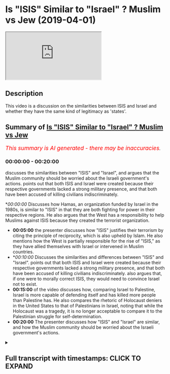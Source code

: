 # Is "ISIS" Similar to "Israel" ? Muslim vs Jew (2019-04-01)

<iframe loading='lazy' src='https://www.youtube.com/embed/0vS-UiPFD7Q'></iframe>

## Description

This video is a discussion on the similarities between ISIS and Israel and whether they have the same kind of legitimacy as 'states'.

## Summary of [Is "ISIS" Similar to "Israel" ? Muslim vs Jew](https://www.youtube.com/watch?v=0vS-UiPFD7Q)


*<span style="color:red; font-size:125%">This summary is AI generated - there may be inaccuracies</span>. [](/)*

### <a onclick="modifyYTiframeseektime('0')">00:00:00</a> - <a onclick="modifyYTiframeseektime('1200')">00:20:00</a>

 discusses the similarities between "ISIS" and "Israel", and argues that the Muslim community should be worried about the Israeli government's actions. points out that both ISIS and Israel were created because their respective governments lacked a strong military presence, and that both have been accused of killing civilians indiscriminately.

**<a onclick="modifyYTiframeseektime('0')">00:00:00</a>* Discusses how Hamas, an organization funded by Israel in the 1980s, is similar to "ISIS" in that they are both fighting for power in their respective regions. He also argues that the West has a responsibility to help Muslims against ISIS because they created the terrorist organization.
* **<a onclick="modifyYTiframeseektime('300')">00:05:00</a>**  the presenter discusses how "ISIS" justifies their terrorism by citing the principle of reciprocity, which is also upheld by Islam. He also mentions how the West is partially responsible for the rise of "ISIS," as they have allied themselves with Israel or intervened in Muslim countries.
* **<a onclick="modifyYTiframeseektime('600')">00:10:00</a>* Discusses the similarities and differences between "ISIS" and "Israel". points out that both ISIS and Israel were created because their respective governments lacked a strong military presence, and that both have been accused of killing civilians indiscriminately. also argues that, if one were to morally correct ISIS, they would need to convince Israel not to exist.
* **<a onclick="modifyYTiframeseektime('900')">00:15:00</a>** of the video discusses how, comparing Israel to Palestine, Israel is more capable of defending itself and has killed more people than Palestine has. He also compares the rhetoric of Holocaust deniers in the United States to that of Palestinians in Israel, noting that while the Holocaust was a tragedy, it is no longer acceptable to compare it to the Palestinian struggle for self-determination.
* **<a onclick="modifyYTiframeseektime('1200')">00:20:00</a>** The presenter discusses how "ISIS" and "Israel" are similar, and how the Muslim community should be worried about the Israeli government's actions.

<details><summary><h2>Full transcript with timestamps: CLICK TO EXPAND</h2></summary>

<a onclick="modifyYTiframeseektime('13')">0:00:13</a> the reason why i was saying hamas was  
<a onclick="modifyYTiframeseektime('15')">0:00:15</a> funded by israel in 1980s  
<a onclick="modifyYTiframeseektime('17')">0:00:17</a> yeah the reason why that's an important  
<a onclick="modifyYTiframeseektime('18')">0:00:18</a> consideration is because the the main  
<a onclick="modifyYTiframeseektime('20')">0:00:20</a> threat at that time was the plo the  
<a onclick="modifyYTiframeseektime('22')">0:00:22</a> palestinian liberation organization  
<a onclick="modifyYTiframeseektime('24')">0:00:24</a> organization and the reason why they  
<a onclick="modifyYTiframeseektime('26')">0:00:26</a> were amazing they had the majority of  
<a onclick="modifyYTiframeseektime('28')">0:00:28</a> the  
<a onclick="modifyYTiframeseektime('28')">0:00:28</a> military capabilities and so on yeah and  
<a onclick="modifyYTiframeseektime('30')">0:00:30</a> so what happened was that there was a  
<a onclick="modifyYTiframeseektime('32')">0:00:32</a> conflict in interest or if there was a  
<a onclick="modifyYTiframeseektime('34')">0:00:34</a> structure  
<a onclick="modifyYTiframeseektime('34')">0:00:34</a> actually there was a no sorry there was  
<a onclick="modifyYTiframeseektime('36')">0:00:36</a> a struggle for power there was a  
<a onclick="modifyYTiframeseektime('37')">0:00:37</a> struggle for power  
<a onclick="modifyYTiframeseektime('38')">0:00:38</a> between hamas and it continues until  
<a onclick="modifyYTiframeseektime('40')">0:00:40</a> this day and the plo right  
<a onclick="modifyYTiframeseektime('41')">0:00:41</a> and that struggle for power the israelis  
<a onclick="modifyYTiframeseektime('44')">0:00:44</a> saw  
<a onclick="modifyYTiframeseektime('45')">0:00:45</a> an opening and they said you know divide  
<a onclick="modifyYTiframeseektime('47')">0:00:47</a> and conquer  
<a onclick="modifyYTiframeseektime('48')">0:00:48</a> if we fund the hamas and we militarize  
<a onclick="modifyYTiframeseektime('51')">0:00:51</a> them then they'll fight each other we  
<a onclick="modifyYTiframeseektime('52')">0:00:52</a> don't have to fight them that could be  
<a onclick="modifyYTiframeseektime('53')">0:00:53</a> yes yeah so it happens so i can't  
<a onclick="modifyYTiframeseektime('55')">0:00:55</a> justify so where  
<a onclick="modifyYTiframeseektime('56')">0:00:56</a> so this the reason why i'm telling you  
<a onclick="modifyYTiframeseektime('59')">0:00:59</a> this  
<a onclick="modifyYTiframeseektime('59')">0:00:59</a> is it's all about narrative creation  
<a onclick="modifyYTiframeseektime('61')">0:01:01</a> knowledge production the reason why  
<a onclick="modifyYTiframeseektime('63')">0:01:03</a> is because the idea of a terrorist if  
<a onclick="modifyYTiframeseektime('65')">0:01:05</a> you look at the  
<a onclick="modifyYTiframeseektime('66')">0:01:06</a> uh if you look at the forties fifty  
<a onclick="modifyYTiframeseektime('68')">0:01:08</a> sixties seventeen eighteen nineteen  
<a onclick="modifyYTiframeseektime('69')">0:01:09</a> twenty  
<a onclick="modifyYTiframeseektime('70')">0:01:10</a> two thousand so on you'll find that it  
<a onclick="modifyYTiframeseektime('72')">0:01:12</a> was more to do with arab nationality  
<a onclick="modifyYTiframeseektime('74')">0:01:14</a> in the 40s 50s and 60s all right it was  
<a onclick="modifyYTiframeseektime('77')">0:01:17</a> about  
<a onclick="modifyYTiframeseektime('78')">0:01:18</a> arab nationalism versus zionism that was  
<a onclick="modifyYTiframeseektime('80')">0:01:20</a> the struggle all right okay  
<a onclick="modifyYTiframeseektime('82')">0:01:22</a> religion played a secondary you could  
<a onclick="modifyYTiframeseektime('84')">0:01:24</a> even say a tertiary  
<a onclick="modifyYTiframeseektime('86')">0:01:26</a> kind of it was a tertiary consideration  
<a onclick="modifyYTiframeseektime('87')">0:01:27</a> at that point in terms of  
<a onclick="modifyYTiframeseektime('89')">0:01:29</a> the politics the propaganda of both the  
<a onclick="modifyYTiframeseektime('91')">0:01:31</a> arab governments not just in palestine  
<a onclick="modifyYTiframeseektime('93')">0:01:33</a> but around it like in egypt  
<a onclick="modifyYTiframeseektime('94')">0:01:34</a> and syria look the the muslim  
<a onclick="modifyYTiframeseektime('98')">0:01:38</a> the palestinians walking around  
<a onclick="modifyYTiframeseektime('102')">0:01:42</a> in the country can't just finish  
<a onclick="modifyYTiframeseektime('105')">0:01:45</a> my point the same actions were being  
<a onclick="modifyYTiframeseektime('107')">0:01:47</a> done okay all of this time  
<a onclick="modifyYTiframeseektime('109')">0:01:49</a> you've got the same problem with america  
<a onclick="modifyYTiframeseektime('110')">0:01:50</a> funding moody and all these things are  
<a onclick="modifyYTiframeseektime('111')">0:01:51</a> you with me  
<a onclick="modifyYTiframeseektime('112')">0:01:52</a> the reason why i mentioned this is  
<a onclick="modifyYTiframeseektime('113')">0:01:53</a> because the same actions are being done  
<a onclick="modifyYTiframeseektime('116')">0:01:56</a> but the explanatory force has changed  
<a onclick="modifyYTiframeseektime('118')">0:01:58</a> the reason why  
<a onclick="modifyYTiframeseektime('120')">0:02:00</a> these things are happening in the 60s  
<a onclick="modifyYTiframeseektime('122')">0:02:02</a> and 70s according to  
<a onclick="modifyYTiframeseektime('124')">0:02:04</a> if you look at just for example the  
<a onclick="modifyYTiframeseektime('125')">0:02:05</a> propaganda in newspaper materials  
<a onclick="modifyYTiframeseektime('128')">0:02:08</a> is completely different to how it was in  
<a onclick="modifyYTiframeseektime('130')">0:02:10</a> 90 in the 90s 2000s  
<a onclick="modifyYTiframeseektime('132')">0:02:12</a> it shifted from a nationalistic agenda  
<a onclick="modifyYTiframeseektime('134')">0:02:14</a> to a narrative about religion  
<a onclick="modifyYTiframeseektime('136')">0:02:16</a> and that was cause that coincided by the  
<a onclick="modifyYTiframeseektime('138')">0:02:18</a> way you have to know this  
<a onclick="modifyYTiframeseektime('139')">0:02:19</a> with the ending of the cold war which  
<a onclick="modifyYTiframeseektime('141')">0:02:21</a> happened in 89  
<a onclick="modifyYTiframeseektime('143')">0:02:23</a> and the final soldiers left in 91 that  
<a onclick="modifyYTiframeseektime('145')">0:02:25</a> happened a good 27 28 years ago  
<a onclick="modifyYTiframeseektime('148')">0:02:28</a> so obviously america needed a new enemy  
<a onclick="modifyYTiframeseektime('151')">0:02:31</a> israel  
<a onclick="modifyYTiframeseektime('151')">0:02:31</a> needed to kind of come with america and  
<a onclick="modifyYTiframeseektime('154')">0:02:34</a> they came together  
<a onclick="modifyYTiframeseektime('155')">0:02:35</a> the elites of those countries almost in  
<a onclick="modifyYTiframeseektime('158')">0:02:38</a> tacit collusionary format  
<a onclick="modifyYTiframeseektime('159')">0:02:39</a> to create a new narrative of the muslim  
<a onclick="modifyYTiframeseektime('161')">0:02:41</a> terrorist threat  
<a onclick="modifyYTiframeseektime('163')">0:02:43</a> that happened it was in the interest of  
<a onclick="modifyYTiframeseektime('165')">0:02:45</a> the israeli it was in the is  
<a onclick="modifyYTiframeseektime('166')">0:02:46</a> it was in the interest of an opinion  
<a onclick="modifyYTiframeseektime('168')">0:02:48</a> listen  
<a onclick="modifyYTiframeseektime('183')">0:03:03</a> sorry you're still not thinking as broad  
<a onclick="modifyYTiframeseektime('185')">0:03:05</a> as i want you to think  
<a onclick="modifyYTiframeseektime('186')">0:03:06</a> what i'm saying to you 1979  
<a onclick="modifyYTiframeseektime('190')">0:03:10</a> which is a fact you can find i have the  
<a onclick="modifyYTiframeseektime('192')">0:03:12</a> newspaper clipping  
<a onclick="modifyYTiframeseektime('196')">0:03:16</a> or killing millions yes the fact that's  
<a onclick="modifyYTiframeseektime('198')">0:03:18</a> factual millions of being facts muslims  
<a onclick="modifyYTiframeseektime('200')">0:03:20</a> don't believe  
<a onclick="modifyYTiframeseektime('200')">0:03:20</a> not millions but hundreds of thousands  
<a onclick="modifyYTiframeseektime('204')">0:03:24</a> not even a hundred tens of thousands  
<a onclick="modifyYTiframeseektime('205')">0:03:25</a> thousands i wouldn't even say okay this  
<a onclick="modifyYTiframeseektime('208')">0:03:28</a> is  
<a onclick="modifyYTiframeseektime('208')">0:03:28</a> this is that's not available it's in  
<a onclick="modifyYTiframeseektime('210')">0:03:30</a> iraq syria we're talking about all  
<a onclick="modifyYTiframeseektime('211')">0:03:31</a> different  
<a onclick="modifyYTiframeseektime('212')">0:03:32</a> muslims but even then are being killed  
<a onclick="modifyYTiframeseektime('214')">0:03:34</a> fine so  
<a onclick="modifyYTiframeseektime('215')">0:03:35</a> i agree with you so okay that's what's  
<a onclick="modifyYTiframeseektime('217')">0:03:37</a> up it says what this terrorist and  
<a onclick="modifyYTiframeseektime('218')">0:03:38</a> a lot of that's going through the holy  
<a onclick="modifyYTiframeseektime('219')">0:03:39</a> wars and then and what isis are  
<a onclick="modifyYTiframeseektime('221')">0:03:41</a> proclaiming holy  
<a onclick="modifyYTiframeseektime('222')">0:03:42</a> what's that got to do with the west well  
<a onclick="modifyYTiframeseektime('223')">0:03:43</a> i would say to you you're telling me not  
<a onclick="modifyYTiframeseektime('225')">0:03:45</a> about even  
<a onclick="modifyYTiframeseektime('226')">0:03:46</a> isis so to muslims because nobody could  
<a onclick="modifyYTiframeseektime('227')">0:03:47</a> be terrorists well it's got everything  
<a onclick="modifyYTiframeseektime('229')">0:03:49</a> to do  
<a onclick="modifyYTiframeseektime('229')">0:03:49</a> it's everything to do with the west  
<a onclick="modifyYTiframeseektime('230')">0:03:50</a> because they left the power vacuum  
<a onclick="modifyYTiframeseektime('232')">0:03:52</a> 2003 well let me know look at 911  
<a onclick="modifyYTiframeseektime('240')">0:04:00</a> i have a good discussion here okay and  
<a onclick="modifyYTiframeseektime('242')">0:04:02</a> you're just getting over excited  
<a onclick="modifyYTiframeseektime('243')">0:04:03</a> look i'm saying to you i'm telling you  
<a onclick="modifyYTiframeseektime('245')">0:04:05</a> i'm you know i think  
<a onclick="modifyYTiframeseektime('246')">0:04:06</a> well let me let me let you know can i  
<a onclick="modifyYTiframeseektime('248')">0:04:08</a> ask you a question  
<a onclick="modifyYTiframeseektime('250')">0:04:10</a> two planes went into the twin towers yes  
<a onclick="modifyYTiframeseektime('251')">0:04:11</a> yes 911 2  
<a onclick="modifyYTiframeseektime('253')">0:04:13</a> and something people so okay we're back  
<a onclick="modifyYTiframeseektime('255')">0:04:15</a> this guy burnt alive and fell to the  
<a onclick="modifyYTiframeseektime('257')">0:04:17</a> death  
<a onclick="modifyYTiframeseektime('257')">0:04:17</a> right why i could do the west  
<a onclick="modifyYTiframeseektime('259')">0:04:19</a> prototyping muslims well it's got  
<a onclick="modifyYTiframeseektime('260')">0:04:20</a> everything to do with the west if you  
<a onclick="modifyYTiframeseektime('261')">0:04:21</a> look at  
<a onclick="modifyYTiframeseektime('262')">0:04:22</a> if if we bet if we look if we if we look  
<a onclick="modifyYTiframeseektime('264')">0:04:24</a> at the exp  
<a onclick="modifyYTiframeseektime('265')">0:04:25</a> they just add bellum and they just  
<a onclick="modifyYTiframeseektime('267')">0:04:27</a> earned bellow  
<a onclick="modifyYTiframeseektime('268')">0:04:28</a> the justification for war that osama bin  
<a onclick="modifyYTiframeseektime('271')">0:04:31</a> laden supposedly wrote we don't know to  
<a onclick="modifyYTiframeseektime('273')">0:04:33</a> what extent this is  
<a onclick="modifyYTiframeseektime('274')">0:04:34</a> true he wrote this there was a fatwa he  
<a onclick="modifyYTiframeseektime('276')">0:04:36</a> wrote in 1998  
<a onclick="modifyYTiframeseektime('277')">0:04:37</a> and that's what he wrote in 2002 and  
<a onclick="modifyYTiframeseektime('280')">0:04:40</a> then  
<a onclick="modifyYTiframeseektime('288')">0:04:48</a> isaac now you're playing games now you  
<a onclick="modifyYTiframeseektime('289')">0:04:49</a> don't understand now there's a language  
<a onclick="modifyYTiframeseektime('291')">0:04:51</a> barrier  
<a onclick="modifyYTiframeseektime('291')">0:04:51</a> i'm sorry i really don't understand no  
<a onclick="modifyYTiframeseektime('293')">0:04:53</a> well let me explain to you yeah  
<a onclick="modifyYTiframeseektime('294')">0:04:54</a> if you look at his fatwas and his modes  
<a onclick="modifyYTiframeseektime('297')">0:04:57</a> of justification  
<a onclick="modifyYTiframeseektime('298')">0:04:58</a> generally against the west could you  
<a onclick="modifyYTiframeseektime('299')">0:04:59</a> explain can you just give me a giveaway  
<a onclick="modifyYTiframeseektime('301')">0:05:01</a> sorry sorry this is knowledge  
<a onclick="modifyYTiframeseektime('303')">0:05:03</a> information you don't know all right  
<a onclick="modifyYTiframeseektime('304')">0:05:04</a> so you ask me a question i'm giving you  
<a onclick="modifyYTiframeseektime('306')">0:05:06</a> the answer with with data and figures  
<a onclick="modifyYTiframeseektime('308')">0:05:08</a> i'm sorry you should yeah  
<a onclick="modifyYTiframeseektime('313')">0:05:13</a> yes before him and after him how they  
<a onclick="modifyYTiframeseektime('316')">0:05:16</a> justify  
<a onclick="modifyYTiframeseektime('317')">0:05:17</a> the cancelling out of non-combatant  
<a onclick="modifyYTiframeseektime('320')">0:05:20</a> immunity  
<a onclick="modifyYTiframeseektime('321')">0:05:21</a> yes which is the principle that  
<a onclick="modifyYTiframeseektime('322')">0:05:22</a> islamically is upheld even by them by  
<a onclick="modifyYTiframeseektime('324')">0:05:24</a> the way  
<a onclick="modifyYTiframeseektime('325')">0:05:25</a> even by them is upheld the reason how  
<a onclick="modifyYTiframeseektime('328')">0:05:28</a> they cancel that  
<a onclick="modifyYTiframeseektime('329')">0:05:29</a> that principle out of non-combatant  
<a onclick="modifyYTiframeseektime('331')">0:05:31</a> immunity is what they say is  
<a onclick="modifyYTiframeseektime('333')">0:05:33</a> the principle of reciprocity they say  
<a onclick="modifyYTiframeseektime('335')">0:05:35</a> that they're killing our listen  
<a onclick="modifyYTiframeseektime('337')">0:05:37</a> they say osama bin laden said and his  
<a onclick="modifyYTiframeseektime('339')">0:05:39</a> fats were 98. why  
<a onclick="modifyYTiframeseektime('341')">0:05:41</a> why are we killing you because you're  
<a onclick="modifyYTiframeseektime('342')">0:05:42</a> killing us he said in his photo in 2002  
<a onclick="modifyYTiframeseektime('344')">0:05:44</a> the same thing  
<a onclick="modifyYTiframeseektime('346')">0:05:46</a> in other words the reasons why isis can  
<a onclick="modifyYTiframeseektime('349')">0:05:49</a> even exist  
<a onclick="modifyYTiframeseektime('350')">0:05:50</a> is because they justify their acts and  
<a onclick="modifyYTiframeseektime('353')">0:05:53</a> their  
<a onclick="modifyYTiframeseektime('354')">0:05:54</a> terrorism yes through the actions  
<a onclick="modifyYTiframeseektime('357')">0:05:57</a> of the western world according to them  
<a onclick="modifyYTiframeseektime('360')">0:06:00</a> okay according to them that  
<a onclick="modifyYTiframeseektime('362')">0:06:02</a> justifies a person's actions  
<a onclick="modifyYTiframeseektime('378')">0:06:18</a> let's be clear we totally agree on that  
<a onclick="modifyYTiframeseektime('380')">0:06:20</a> point but what i'm saying is if what is  
<a onclick="modifyYTiframeseektime('382')">0:06:22</a> the west  
<a onclick="modifyYTiframeseektime('382')">0:06:22</a> what to do with it according to their  
<a onclick="modifyYTiframeseektime('384')">0:06:24</a> justification methods  
<a onclick="modifyYTiframeseektime('386')">0:06:26</a> they say the west because they they've  
<a onclick="modifyYTiframeseektime('389')">0:06:29</a> come into the us and  
<a onclick="modifyYTiframeseektime('390')">0:06:30</a> the saudi arabia the military they've  
<a onclick="modifyYTiframeseektime('392')">0:06:32</a> come in as military based in saudi  
<a onclick="modifyYTiframeseektime('393')">0:06:33</a> arabia  
<a onclick="modifyYTiframeseektime('394')">0:06:34</a> because of the israel they continually  
<a onclick="modifyYTiframeseektime('397')">0:06:37</a> reference  
<a onclick="modifyYTiframeseektime('398')">0:06:38</a> israel palestine bosnia and chechnya  
<a onclick="modifyYTiframeseektime('401')">0:06:41</a> they are talking about either the west's  
<a onclick="modifyYTiframeseektime('404')">0:06:44</a> um allying with israel or  
<a onclick="modifyYTiframeseektime('408')">0:06:48</a> direct intervention of muslim lands or  
<a onclick="modifyYTiframeseektime('410')">0:06:50</a> acquiescence of muslim  
<a onclick="modifyYTiframeseektime('412')">0:06:52</a> death that is how they've been able to  
<a onclick="modifyYTiframeseektime('415')">0:06:55</a> justify it  
<a onclick="modifyYTiframeseektime('416')">0:06:56</a> in the same way as the christ church  
<a onclick="modifyYTiframeseektime('418')">0:06:58</a> killer was able to justify his murder  
<a onclick="modifyYTiframeseektime('420')">0:07:00</a> in the same way by the way begin  
<a onclick="modifyYTiframeseektime('423')">0:07:03</a> the president of israel hold on excuse  
<a onclick="modifyYTiframeseektime('425')">0:07:05</a> me the president of  
<a onclick="modifyYTiframeseektime('427')">0:07:07</a> the president of israel in his book the  
<a onclick="modifyYTiframeseektime('429')">0:07:09</a> revolt which he wrote which you can read  
<a onclick="modifyYTiframeseektime('431')">0:07:11</a> is a book a primary source material he  
<a onclick="modifyYTiframeseektime('433')">0:07:13</a> says in the beginning of the book  
<a onclick="modifyYTiframeseektime('435')">0:07:15</a> we hate those arabs and he tells  
<a onclick="modifyYTiframeseektime('439')">0:07:19</a> us he tells the people how he went into  
<a onclick="modifyYTiframeseektime('441')">0:07:21</a> villages and killed all the arabs  
<a onclick="modifyYTiframeseektime('442')">0:07:22</a> he justifies his i never justified what  
<a onclick="modifyYTiframeseektime('446')">0:07:26</a> i did did i say that you did it bring  
<a onclick="modifyYTiframeseektime('448')">0:07:28</a> this to me i'm saying that they're  
<a onclick="modifyYTiframeseektime('450')">0:07:30</a> they're just a bellow and just just a  
<a onclick="modifyYTiframeseektime('453')">0:07:33</a> bellow  
<a onclick="modifyYTiframeseektime('454')">0:07:34</a> their modes of justification is  
<a onclick="modifyYTiframeseektime('457')">0:07:37</a> actually the same throughout that the  
<a onclick="modifyYTiframeseektime('461')">0:07:41</a> the jews have the  
<a onclick="modifyYTiframeseektime('462')">0:07:42</a> the jewish terrorists have the same way  
<a onclick="modifyYTiframeseektime('464')">0:07:44</a> the christchurch killer has the same way  
<a onclick="modifyYTiframeseektime('466')">0:07:46</a> and and so does the muslim terrorists  
<a onclick="modifyYTiframeseektime('467')">0:07:47</a> say it's the principle of reciprocity  
<a onclick="modifyYTiframeseektime('469')">0:07:49</a> you're doing it to us  
<a onclick="modifyYTiframeseektime('470')">0:07:50</a> we're doing it to you so from that  
<a onclick="modifyYTiframeseektime('472')">0:07:52</a> perspective they can cancel out  
<a onclick="modifyYTiframeseektime('474')">0:07:54</a> non-combatant immunity  
<a onclick="modifyYTiframeseektime('476')">0:07:56</a> and there can be terrorism so are you in  
<a onclick="modifyYTiframeseektime('478')">0:07:58</a> other words saying that the west is just  
<a onclick="modifyYTiframeseektime('479')">0:07:59</a> as responsible and just as as  
<a onclick="modifyYTiframeseektime('481')">0:08:01</a> no i'm not saying that that's not true  
<a onclick="modifyYTiframeseektime('483')">0:08:03</a> i'm saying that  
<a onclick="modifyYTiframeseektime('484')">0:08:04</a> everyone every terrorist i'm saying  
<a onclick="modifyYTiframeseektime('486')">0:08:06</a> every terrorist every single terrorist  
<a onclick="modifyYTiframeseektime('488')">0:08:08</a> every extremist  
<a onclick="modifyYTiframeseektime('490')">0:08:10</a> every monstrous person that cancels out  
<a onclick="modifyYTiframeseektime('493')">0:08:13</a> this principle of non-combatant immunity  
<a onclick="modifyYTiframeseektime('495')">0:08:15</a> must first go through a justification  
<a onclick="modifyYTiframeseektime('497')">0:08:17</a> program in their mind  
<a onclick="modifyYTiframeseektime('498')">0:08:18</a> and that justification program has to  
<a onclick="modifyYTiframeseektime('501')">0:08:21</a> start with a perpetual conflict  
<a onclick="modifyYTiframeseektime('503')">0:08:23</a> which they propose for themselves we've  
<a onclick="modifyYTiframeseektime('505')">0:08:25</a> been driven out of our land  
<a onclick="modifyYTiframeseektime('507')">0:08:27</a> we've been killed with this with that  
<a onclick="modifyYTiframeseektime('509')">0:08:29</a> and then killing children becomes  
<a onclick="modifyYTiframeseektime('510')">0:08:30</a> legitimate  
<a onclick="modifyYTiframeseektime('511')">0:08:31</a> it's legitimate for isis it's legitimate  
<a onclick="modifyYTiframeseektime('513')">0:08:33</a> for the christchurch killer  
<a onclick="modifyYTiframeseektime('515')">0:08:35</a> for the israeli state my point is that  
<a onclick="modifyYTiframeseektime('517')">0:08:37</a> you can't see  
<a onclick="modifyYTiframeseektime('518')">0:08:38</a> that the israeli government is isis and  
<a onclick="modifyYTiframeseektime('521')">0:08:41</a> isis is the israeli government  
<a onclick="modifyYTiframeseektime('522')">0:08:42</a> there is no difficulty there is no  
<a onclick="modifyYTiframeseektime('524')">0:08:44</a> difference the only difference is  
<a onclick="modifyYTiframeseektime('526')">0:08:46</a> the israeli government where's the  
<a onclick="modifyYTiframeseektime('527')">0:08:47</a> island necessarily uh  
<a onclick="modifyYTiframeseektime('530')">0:08:50</a> i would say i was saying no problem the  
<a onclick="modifyYTiframeseektime('532')">0:08:52</a> israeli government  
<a onclick="modifyYTiframeseektime('546')">0:09:06</a> that's what isis says that's what let me  
<a onclick="modifyYTiframeseektime('547')">0:09:07</a> know that's what isis says do you know  
<a onclick="modifyYTiframeseektime('549')">0:09:09</a> that's why isis says look at their books  
<a onclick="modifyYTiframeseektime('551')">0:09:11</a> look at look at the look at their  
<a onclick="modifyYTiframeseektime('552')">0:09:12</a> magazines have you read what they said  
<a onclick="modifyYTiframeseektime('554')">0:09:14</a> well that's right anyone that doesn't  
<a onclick="modifyYTiframeseektime('555')">0:09:15</a> convert islam gets butchered they start  
<a onclick="modifyYTiframeseektime('556')">0:09:16</a> no that's not they don't quote about  
<a onclick="modifyYTiframeseektime('557')">0:09:17</a> that they don't say that i say that's  
<a onclick="modifyYTiframeseektime('559')">0:09:19</a> what they do  
<a onclick="modifyYTiframeseektime('560')">0:09:20</a> okay isis i'm telling you i've read what  
<a onclick="modifyYTiframeseektime('564')">0:09:24</a> i've read  
<a onclick="modifyYTiframeseektime('564')">0:09:24</a> i don't care what they say i know they  
<a onclick="modifyYTiframeseektime('566')">0:09:26</a> go to everything well well  
<a onclick="modifyYTiframeseektime('568')">0:09:28</a> i can say the same thing about israelis  
<a onclick="modifyYTiframeseektime('571')">0:09:31</a> and killing men  
<a onclick="modifyYTiframeseektime('573')">0:09:33</a> look if that's what i thought it's not  
<a onclick="modifyYTiframeseektime('574')">0:09:34</a> about due date conversion it's about  
<a onclick="modifyYTiframeseektime('576')">0:09:36</a> a genocide it's about getting the people  
<a onclick="modifyYTiframeseektime('578')">0:09:38</a> those arabs out and keeping those  
<a onclick="modifyYTiframeseektime('580')">0:09:40</a> what doesn't mean you're getting those  
<a onclick="modifyYTiframeseektime('580')">0:09:40</a> arrows out but i'm telling you i'm not  
<a onclick="modifyYTiframeseektime('582')">0:09:42</a> necessarily going to be designers i'm  
<a onclick="modifyYTiframeseektime('583')">0:09:43</a> saying as of now that's what's happened  
<a onclick="modifyYTiframeseektime('585')">0:09:45</a> isn't it there is an argument  
<a onclick="modifyYTiframeseektime('586')">0:09:46</a> to do with what is up to they are very  
<a onclick="modifyYTiframeseektime('590')">0:09:50</a> they're living a life i suspect in the  
<a onclick="modifyYTiframeseektime('592')">0:09:52</a> u.s by the way  
<a onclick="modifyYTiframeseektime('593')">0:09:53</a> if they don't do you do you say that  
<a onclick="modifyYTiframeseektime('594')">0:09:54</a> isis is a legitimate state  
<a onclick="modifyYTiframeseektime('596')">0:09:56</a> no okay why not yeah who doesn't think  
<a onclick="modifyYTiframeseektime('599')">0:09:59</a> they are  
<a onclick="modifyYTiframeseektime('599')">0:09:59</a> they're not they're not a legitimate  
<a onclick="modifyYTiframeseektime('601')">0:10:01</a> state because it didn't have on anything  
<a onclick="modifyYTiframeseektime('602')">0:10:02</a> no no you you were saying  
<a onclick="modifyYTiframeseektime('605')">0:10:05</a> israel conquered yes that your  
<a onclick="modifyYTiframeseektime('608')">0:10:08</a> justification for their existence is  
<a onclick="modifyYTiframeseektime('609')">0:10:09</a> conquest  
<a onclick="modifyYTiframeseektime('610')">0:10:10</a> isis conquered their lands you can make  
<a onclick="modifyYTiframeseektime('612')">0:10:12</a> the same justification no  
<a onclick="modifyYTiframeseektime('614')">0:10:14</a> i never said that was a justification  
<a onclick="modifyYTiframeseektime('617')">0:10:17</a> that that the british government if  
<a onclick="modifyYTiframeseektime('618')">0:10:18</a> there is one the british government gave  
<a onclick="modifyYTiframeseektime('620')">0:10:20</a> up  
<a onclick="modifyYTiframeseektime('620')">0:10:20</a> so what's the difference between isis  
<a onclick="modifyYTiframeseektime('625')">0:10:25</a> let's be honest let's be honest you said  
<a onclick="modifyYTiframeseektime('627')">0:10:27</a> the blanket statement yeah  
<a onclick="modifyYTiframeseektime('628')">0:10:28</a> expected me to vibrate that the israeli  
<a onclick="modifyYTiframeseektime('630')">0:10:30</a> government is isis now i completely do  
<a onclick="modifyYTiframeseektime('632')">0:10:32</a> well they have the same justification  
<a onclick="modifyYTiframeseektime('635')">0:10:35</a> it's really do not have agendas to kill  
<a onclick="modifyYTiframeseektime('637')">0:10:37</a> people yes they don't no they don't  
<a onclick="modifyYTiframeseektime('639')">0:10:39</a> they're suspension  
<a onclick="modifyYTiframeseektime('641')">0:10:41</a> listen all these attacks but have you  
<a onclick="modifyYTiframeseektime('643')">0:10:43</a> read it though  
<a onclick="modifyYTiframeseektime('644')">0:10:44</a> no i'm  
<a onclick="modifyYTiframeseektime('649')">0:10:49</a> have you ever been to israel or do you  
<a onclick="modifyYTiframeseektime('650')">0:10:50</a> think i'm allowed in the country like  
<a onclick="modifyYTiframeseektime('651')">0:10:51</a> that  
<a onclick="modifyYTiframeseektime('652')">0:10:52</a> i just met i came back no matter what  
<a onclick="modifyYTiframeseektime('654')">0:10:54</a> i'm not allowed they kicked us back out  
<a onclick="modifyYTiframeseektime('656')">0:10:56</a> man you trust me  
<a onclick="modifyYTiframeseektime('657')">0:10:57</a> trust you i came back just to release a  
<a onclick="modifyYTiframeseektime('659')">0:10:59</a> jet flight from tel aviv to stanster  
<a onclick="modifyYTiframeseektime('662')">0:11:02</a> trust me i can tell you those two people  
<a onclick="modifyYTiframeseektime('665')">0:11:05</a> having a nice conversation  
<a onclick="modifyYTiframeseektime('666')">0:11:06</a> with 10 muslims i know the muslims go  
<a onclick="modifyYTiframeseektime('668')">0:11:08</a> there but not every muslim if you're  
<a onclick="modifyYTiframeseektime('669')">0:11:09</a> affiliated to a charity  
<a onclick="modifyYTiframeseektime('671')">0:11:11</a> that boycotts israel they don't let you  
<a onclick="modifyYTiframeseektime('672')">0:11:12</a> in no one frequency is not allowed  
<a onclick="modifyYTiframeseektime('674')">0:11:14</a> why not because you're a threat to the  
<a onclick="modifyYTiframeseektime('676')">0:11:16</a> country what if i boycott the they don't  
<a onclick="modifyYTiframeseektime('678')">0:11:18</a> either  
<a onclick="modifyYTiframeseektime('678')">0:11:18</a> don't eat the decision  
<a onclick="modifyYTiframeseektime('681')">0:11:21</a> i'm not going to kill you i'm just i'm  
<a onclick="modifyYTiframeseektime('682')">0:11:22</a> saying that you do that you don't have  
<a onclick="modifyYTiframeseektime('684')">0:11:24</a> marriage you pull on the flag in america  
<a onclick="modifyYTiframeseektime('685')">0:11:25</a> they put you in prison why just because  
<a onclick="modifyYTiframeseektime('686')">0:11:26</a> i've just  
<a onclick="modifyYTiframeseektime('687')">0:11:27</a> that's what happens people sorry you put  
<a onclick="modifyYTiframeseektime('689')">0:11:29</a> an american flag not in this country my  
<a onclick="modifyYTiframeseektime('690')">0:11:30</a> friend you can put any  
<a onclick="modifyYTiframeseektime('692')">0:11:32</a> american flag you want here i know you  
<a onclick="modifyYTiframeseektime('693')">0:11:33</a> can't but you burn an american flag in  
<a onclick="modifyYTiframeseektime('694')">0:11:34</a> america  
<a onclick="modifyYTiframeseektime('695')">0:11:35</a> like you said yeah the point i'll make  
<a onclick="modifyYTiframeseektime('698')">0:11:38</a> it to you is this  
<a onclick="modifyYTiframeseektime('699')">0:11:39</a> that if you're what i'm making to you is  
<a onclick="modifyYTiframeseektime('714')">0:11:54</a> right  
<a onclick="modifyYTiframeseektime('743')">0:12:23</a> afraid all these people okay he sat down  
<a onclick="modifyYTiframeseektime('745')">0:12:25</a> with him so the problem is  
<a onclick="modifyYTiframeseektime('747')">0:12:27</a> as of now what did you call it uh osama  
<a onclick="modifyYTiframeseektime('749')">0:12:29</a> bin laden sat down who's with the scia  
<a onclick="modifyYTiframeseektime('751')">0:12:31</a> did he yes in 1979 they were friends  
<a onclick="modifyYTiframeseektime('754')">0:12:34</a> they were good friends of each other  
<a onclick="modifyYTiframeseektime('756')">0:12:36</a> does that mean anything to me what is  
<a onclick="modifyYTiframeseektime('758')">0:12:38</a> that or how's that evidence he i'm  
<a onclick="modifyYTiframeseektime('760')">0:12:40</a> asking  
<a onclick="modifyYTiframeseektime('760')">0:12:40</a> in fact no you know the time you're not  
<a onclick="modifyYTiframeseektime('762')">0:12:42</a> justified the times have a picture of  
<a onclick="modifyYTiframeseektime('764')">0:12:44</a> the calling over heroes all you're doing  
<a onclick="modifyYTiframeseektime('765')">0:12:45</a> is calling israel says i'm asking you  
<a onclick="modifyYTiframeseektime('768')">0:12:48</a> what i'm doing all these reasons i'm  
<a onclick="modifyYTiframeseektime('769')">0:12:49</a> saying that you said i'm asking a basic  
<a onclick="modifyYTiframeseektime('771')">0:12:51</a> question what  
<a onclick="modifyYTiframeseektime('772')">0:12:52</a> do you want six million israeli let's  
<a onclick="modifyYTiframeseektime('774')">0:12:54</a> see let's say you morally correct that  
<a onclick="modifyYTiframeseektime('775')">0:12:55</a> they shouldn't be in the country yes the  
<a onclick="modifyYTiframeseektime('777')">0:12:57</a> problem is what do you want six million  
<a onclick="modifyYTiframeseektime('778')">0:12:58</a> israelis to do now  
<a onclick="modifyYTiframeseektime('779')">0:12:59</a> i think that this is an audition is  
<a onclick="modifyYTiframeseektime('780')">0:13:00</a> calling them assets  
<a onclick="modifyYTiframeseektime('782')">0:13:02</a> they kill people what are you doing is  
<a onclick="modifyYTiframeseektime('784')">0:13:04</a> saying that they have agendas to get rid  
<a onclick="modifyYTiframeseektime('785')">0:13:05</a> of the muslims  
<a onclick="modifyYTiframeseektime('786')">0:13:06</a> i'm telling you now there's a a major  
<a onclick="modifyYTiframeseektime('789')">0:13:09</a> conflict  
<a onclick="modifyYTiframeseektime('790')">0:13:10</a> and it's about it are you asking me a  
<a onclick="modifyYTiframeseektime('792')">0:13:12</a> question you've asked no let me just  
<a onclick="modifyYTiframeseektime('793')">0:13:13</a> finish yeah i'm just finished  
<a onclick="modifyYTiframeseektime('796')">0:13:16</a> i'm not i'm just i'm very calm okay yeah  
<a onclick="modifyYTiframeseektime('800')">0:13:20</a> just give it two minutes  
<a onclick="modifyYTiframeseektime('801')">0:13:21</a> all right yeah that's right yeah yeah  
<a onclick="modifyYTiframeseektime('803')">0:13:23</a> i'm saying people are killing each other  
<a onclick="modifyYTiframeseektime('805')">0:13:25</a> yep  
<a onclick="modifyYTiframeseektime('805')">0:13:25</a> and we know for a fact there are  
<a onclick="modifyYTiframeseektime('807')">0:13:27</a> palestinians who want to kill israelis  
<a onclick="modifyYTiframeseektime('809')">0:13:29</a> have a chance to kill all israelis  
<a onclick="modifyYTiframeseektime('810')">0:13:30</a> okay you know that's that's a fact it's  
<a onclick="modifyYTiframeseektime('812')">0:13:32</a> a given i'm telling you now i'm i had  
<a onclick="modifyYTiframeseektime('814')">0:13:34</a> friends no problem juicing people  
<a onclick="modifyYTiframeseektime('817')">0:13:37</a> you read the israeli newspapers there's  
<a onclick="modifyYTiframeseektime('819')">0:13:39</a> terrorist attacks every couple of years  
<a onclick="modifyYTiframeseektime('820')">0:13:40</a> okay go ahead keep going  
<a onclick="modifyYTiframeseektime('822')">0:13:42</a> well as of now by the way it's not it's  
<a onclick="modifyYTiframeseektime('824')">0:13:44</a> not the case i've looked at the numbers  
<a onclick="modifyYTiframeseektime('826')">0:13:46</a> that's fine  
<a onclick="modifyYTiframeseektime('826')">0:13:46</a> the case i'm telling you facts that i  
<a onclick="modifyYTiframeseektime('828')">0:13:48</a> lived there i've lived i've studied  
<a onclick="modifyYTiframeseektime('829')">0:13:49</a> therefore yeah but  
<a onclick="modifyYTiframeseektime('830')">0:13:50</a> no no no i know you studied there for  
<a onclick="modifyYTiframeseektime('831')">0:13:51</a> the past year that's one year and  
<a onclick="modifyYTiframeseektime('833')">0:13:53</a> seventy years of its history so that's  
<a onclick="modifyYTiframeseektime('834')">0:13:54</a> 170th  
<a onclick="modifyYTiframeseektime('836')">0:13:56</a> well what's happened with anything  
<a onclick="modifyYTiframeseektime('838')">0:13:58</a> that's a lot of no no i'm asking as of  
<a onclick="modifyYTiframeseektime('840')">0:14:00</a> now it's like  
<a onclick="modifyYTiframeseektime('844')">0:14:04</a> so you don't really have the full volume  
<a onclick="modifyYTiframeseektime('845')">0:14:05</a> yeah yeah you hear terrorist attacks  
<a onclick="modifyYTiframeseektime('847')">0:14:07</a> left right and center  
<a onclick="modifyYTiframeseektime('848')">0:14:08</a> are you hearing this you do certainly no  
<a onclick="modifyYTiframeseektime('851')">0:14:11</a> no this is fact  
<a onclick="modifyYTiframeseektime('851')">0:14:11</a> yeah well it's usually there's a bullet  
<a onclick="modifyYTiframeseektime('853')">0:14:13</a> i know i know i know if there's a place  
<a onclick="modifyYTiframeseektime('855')">0:14:15</a> called hanov in jerusalem  
<a onclick="modifyYTiframeseektime('857')">0:14:17</a> where uh two years back five the five um  
<a onclick="modifyYTiframeseektime('860')">0:14:20</a> so what numbers are so look at the  
<a onclick="modifyYTiframeseektime('861')">0:14:21</a> civilian casualties of palestinians  
<a onclick="modifyYTiframeseektime('863')">0:14:23</a> that could also be true no hold on let's  
<a onclick="modifyYTiframeseektime('865')">0:14:25</a> look at that let's look at the last ten  
<a onclick="modifyYTiframeseektime('866')">0:14:26</a> years has ezreal ever  
<a onclick="modifyYTiframeseektime('868')">0:14:28</a> just gone and done airstrikes on gaza  
<a onclick="modifyYTiframeseektime('870')">0:14:30</a> without rockets coming before  
<a onclick="modifyYTiframeseektime('871')">0:14:31</a> never how do you know that of course  
<a onclick="modifyYTiframeseektime('873')">0:14:33</a> this rocket so what about what did you  
<a onclick="modifyYTiframeseektime('875')">0:14:35</a> make  
<a onclick="modifyYTiframeseektime('876')">0:14:36</a> for a reason i said you're now  
<a onclick="modifyYTiframeseektime('877')">0:14:37</a> justifying your candidates my parents  
<a onclick="modifyYTiframeseektime('879')">0:14:39</a> lived there in 1992 so let's let's end  
<a onclick="modifyYTiframeseektime('881')">0:14:41</a> this discussion because  
<a onclick="modifyYTiframeseektime('882')">0:14:42</a> i was going to  
<a onclick="modifyYTiframeseektime('889')">0:14:49</a> well the only thing that's clear to me  
<a onclick="modifyYTiframeseektime('890')">0:14:50</a> yeah is that your failure to recognize  
<a onclick="modifyYTiframeseektime('893')">0:14:53</a> that i know you but you you haven't let  
<a onclick="modifyYTiframeseektime('895')">0:14:55</a> me speak man i've been  
<a onclick="modifyYTiframeseektime('896')">0:14:56</a> speaking for a long time you just said  
<a onclick="modifyYTiframeseektime('898')">0:14:58</a> the blanket let me have i've been  
<a onclick="modifyYTiframeseektime('899')">0:14:59</a> speaking for a long time or has it been  
<a onclick="modifyYTiframeseektime('900')">0:15:00</a> quite even actually  
<a onclick="modifyYTiframeseektime('901')">0:15:01</a> okay it could be even but you don't say  
<a onclick="modifyYTiframeseektime('903')">0:15:03</a> that you said it's been even okay it's  
<a onclick="modifyYTiframeseektime('905')">0:15:05</a> been even  
<a onclick="modifyYTiframeseektime('906')">0:15:06</a> right you're saying that's a little bit  
<a onclick="modifyYTiframeseektime('908')">0:15:08</a> discombobulated right now  
<a onclick="modifyYTiframeseektime('909')">0:15:09</a> it could be because this is the show  
<a onclick="modifyYTiframeseektime('918')">0:15:18</a> so the point is that you said that  
<a onclick="modifyYTiframeseektime('919')">0:15:19</a> israel is a terrorist the israeli  
<a onclick="modifyYTiframeseektime('920')">0:15:20</a> government now is a terrorist  
<a onclick="modifyYTiframeseektime('921')">0:15:21</a> organization  
<a onclick="modifyYTiframeseektime('922')">0:15:22</a> what i'm saying is i will not agree  
<a onclick="modifyYTiframeseektime('924')">0:15:24</a> designers i don't agree  
<a onclick="modifyYTiframeseektime('930')">0:15:30</a> and i have and do you know why i say  
<a onclick="modifyYTiframeseektime('932')">0:15:32</a> that i say that look ergon was actually  
<a onclick="modifyYTiframeseektime('934')">0:15:34</a> you just changed your mind  
<a onclick="modifyYTiframeseektime('938')">0:15:38</a> would you mind no no let me just i was  
<a onclick="modifyYTiframeseektime('939')">0:15:39</a> just finishing do you want to finish off  
<a onclick="modifyYTiframeseektime('940')">0:15:40</a> what you're saying  
<a onclick="modifyYTiframeseektime('941')">0:15:41</a> that's exactly what i'm asking you yeah  
<a onclick="modifyYTiframeseektime('942')">0:15:42</a> yeah so what i'm saying is that as of  
<a onclick="modifyYTiframeseektime('945')">0:15:45</a> now there is definitely a threat to the  
<a onclick="modifyYTiframeseektime('947')">0:15:47</a> security security of six million jews  
<a onclick="modifyYTiframeseektime('949')">0:15:49</a> doing israel six million israelis  
<a onclick="modifyYTiframeseektime('951')">0:15:51</a> okay and there's no threat on the  
<a onclick="modifyYTiframeseektime('952')">0:15:52</a> palestinians there is  
<a onclick="modifyYTiframeseektime('954')">0:15:54</a> so which one is more severe i don't know  
<a onclick="modifyYTiframeseektime('956')">0:15:56</a> i'm asking you don't know okay let's  
<a onclick="modifyYTiframeseektime('957')">0:15:57</a> look at the numbers then  
<a onclick="modifyYTiframeseektime('959')">0:15:59</a> let's look at well look at let's look at  
<a onclick="modifyYTiframeseektime('960')">0:16:00</a> the numbers you have  
<a onclick="modifyYTiframeseektime('962')">0:16:02</a> how many people living in gaza how many  
<a onclick="modifyYTiframeseektime('964')">0:16:04</a> people it's the most densely populated  
<a onclick="modifyYTiframeseektime('966')">0:16:06</a> place in the world  
<a onclick="modifyYTiframeseektime('980')">0:16:20</a> i was going to say to you is simply this  
<a onclick="modifyYTiframeseektime('982')">0:16:22</a> is simply this simply this  
<a onclick="modifyYTiframeseektime('984')">0:16:24</a> if you're being honest with yourself  
<a onclick="modifyYTiframeseektime('986')">0:16:26</a> yeah i'm wanting to be i'm very  
<a onclick="modifyYTiframeseektime('988')">0:16:28</a> open-minded yeah if you're very  
<a onclick="modifyYTiframeseektime('989')">0:16:29</a> open-minded  
<a onclick="modifyYTiframeseektime('989')">0:16:29</a> you know that if you look at the fact  
<a onclick="modifyYTiframeseektime('993')">0:16:33</a> that in 1971 whatever it was  
<a onclick="modifyYTiframeseektime('996')">0:16:36</a> the fact that uh begin was allowed to  
<a onclick="modifyYTiframeseektime('998')">0:16:38</a> become  
<a onclick="modifyYTiframeseektime('999')">0:16:39</a> president of the country yo just not let  
<a onclick="modifyYTiframeseektime('1002')">0:16:42</a> me speak okay  
<a onclick="modifyYTiframeseektime('1003')">0:16:43</a> he was actually one of the people who  
<a onclick="modifyYTiframeseektime('1005')">0:16:45</a> you were talking about  
<a onclick="modifyYTiframeseektime('1006')">0:16:46</a> 911 you were talking about sound biladin  
<a onclick="modifyYTiframeseektime('1008')">0:16:48</a> he was part of an  
<a onclick="modifyYTiframeseektime('1009')">0:16:49</a> operation which went into a hotel yeah  
<a onclick="modifyYTiframeseektime('1012')">0:16:52</a> and killed 91 innocent  
<a onclick="modifyYTiframeseektime('1014')">0:16:54</a> individuals in one of yeah it's very  
<a onclick="modifyYTiframeseektime('1016')">0:16:56</a> wrong but he was your president  
<a onclick="modifyYTiframeseektime('1018')">0:16:58</a> in your country for 10 years or  
<a onclick="modifyYTiframeseektime('1020')">0:17:00</a> something like that yeah and then he and  
<a onclick="modifyYTiframeseektime('1022')">0:17:02</a> after him the same party which was  
<a onclick="modifyYTiframeseektime('1024')">0:17:04</a> actually if you look at his history  
<a onclick="modifyYTiframeseektime('1026')">0:17:06</a> with the the lucid party when all  
<a onclick="modifyYTiframeseektime('1029')">0:17:09</a> yeah whatever in english we say luke's  
<a onclick="modifyYTiframeseektime('1032')">0:17:12</a> party  
<a onclick="modifyYTiframeseektime('1033')">0:17:13</a> ludicrous party yes that party which has  
<a onclick="modifyYTiframeseektime('1036')">0:17:16</a> its  
<a onclick="modifyYTiframeseektime('1037')">0:17:17</a> origins historical origins in a  
<a onclick="modifyYTiframeseektime('1041')">0:17:21</a> terrorist organization which is oregon  
<a onclick="modifyYTiframeseektime('1043')">0:17:23</a> continues to  
<a onclick="modifyYTiframeseektime('1044')">0:17:24</a> perpetrate this terrorist act all the  
<a onclick="modifyYTiframeseektime('1046')">0:17:26</a> way up until this time  
<a onclick="modifyYTiframeseektime('1047')">0:17:27</a> it's done so throughout the uh the the  
<a onclick="modifyYTiframeseektime('1050')">0:17:30</a> intifadas  
<a onclick="modifyYTiframeseektime('1051')">0:17:31</a> and up until this point in time all of  
<a onclick="modifyYTiframeseektime('1054')">0:17:34</a> these uh  
<a onclick="modifyYTiframeseektime('1054')">0:17:34</a> operations that have been done and look  
<a onclick="modifyYTiframeseektime('1056')">0:17:36</a> at the casualties of palestinians  
<a onclick="modifyYTiframeseektime('1059')">0:17:39</a> compared to the casualties of israelis  
<a onclick="modifyYTiframeseektime('1060')">0:17:40</a> there is no compara there simply  
<a onclick="modifyYTiframeseektime('1063')">0:17:43</a> is cannot be any comparison it's not  
<a onclick="modifyYTiframeseektime('1065')">0:17:45</a> even one that's  
<a onclick="modifyYTiframeseektime('1066')">0:17:46</a> because israel is more capable of  
<a onclick="modifyYTiframeseektime('1068')">0:17:48</a> defensiveness oh it's not defending it's  
<a onclick="modifyYTiframeseektime('1069')">0:17:49</a> attacking that's what i'm saying  
<a onclick="modifyYTiframeseektime('1070')">0:17:50</a> and here's attacking who the children if  
<a onclick="modifyYTiframeseektime('1073')">0:17:53</a> look how many children have been killed  
<a onclick="modifyYTiframeseektime('1075')">0:17:55</a> is that something to be proud of  
<a onclick="modifyYTiframeseektime('1076')">0:17:56</a> is that your how many children have been  
<a onclick="modifyYTiframeseektime('1078')">0:17:58</a> killed in israel not many actually yes i  
<a onclick="modifyYTiframeseektime('1080')">0:18:00</a> do know and not many  
<a onclick="modifyYTiframeseektime('1081')">0:18:01</a> that's the answer how many how many how  
<a onclick="modifyYTiframeseektime('1082')">0:18:02</a> many how many what are the officials  
<a onclick="modifyYTiframeseektime('1084')">0:18:04</a> hundreds of thousands i don't know  
<a onclick="modifyYTiframeseektime('1085')">0:18:05</a> hundred thousand not hundreds of  
<a onclick="modifyYTiframeseektime('1087')">0:18:07</a> hundreds and thousands no no not even us  
<a onclick="modifyYTiframeseektime('1089')">0:18:09</a> if you i  
<a onclick="modifyYTiframeseektime('1090')">0:18:10</a> i dare you in the last ten years to find  
<a onclick="modifyYTiframeseektime('1092')">0:18:12</a> me a statistic that says  
<a onclick="modifyYTiframeseektime('1094')">0:18:14</a> in the last one year that five israeli  
<a onclick="modifyYTiframeseektime('1096')">0:18:16</a> children have been killed uh or ten year  
<a onclick="modifyYTiframeseektime('1098')">0:18:18</a> attempt  
<a onclick="modifyYTiframeseektime('1098')">0:18:18</a> is really true that would be okay it's  
<a onclick="modifyYTiframeseektime('1099')">0:18:19</a> not like this man okay it's minimal  
<a onclick="modifyYTiframeseektime('1101')">0:18:21</a> it's minimal but imagine but look at the  
<a onclick="modifyYTiframeseektime('1104')">0:18:24</a> environment that are dying in it  
<a onclick="modifyYTiframeseektime('1105')">0:18:25</a> it's not it's not comparable man let's  
<a onclick="modifyYTiframeseektime('1106')">0:18:26</a> go  
<a onclick="modifyYTiframeseektime('1111')">0:18:31</a> look you're asking me the question of  
<a onclick="modifyYTiframeseektime('1113')">0:18:33</a> the million-dollar question right  
<a onclick="modifyYTiframeseektime('1114')">0:18:34</a> okay okay it's a pessimistic future my  
<a onclick="modifyYTiframeseektime('1117')">0:18:37</a> opinion right there is no  
<a onclick="modifyYTiframeseektime('1119')">0:18:39</a> there's no solution because you have  
<a onclick="modifyYTiframeseektime('1120')">0:18:40</a> these competing powers they've all got  
<a onclick="modifyYTiframeseektime('1122')">0:18:42</a> interest in that country  
<a onclick="modifyYTiframeseektime('1124')">0:18:44</a> that's how it is and let me ask you one  
<a onclick="modifyYTiframeseektime('1126')">0:18:46</a> more last question before we pass do you  
<a onclick="modifyYTiframeseektime('1127')">0:18:47</a> find  
<a onclick="modifyYTiframeseektime('1128')">0:18:48</a> any problem with the palestinians living  
<a onclick="modifyYTiframeseektime('1129')">0:18:49</a> in israel do you find  
<a onclick="modifyYTiframeseektime('1131')">0:18:51</a> any do you hold of everything that  
<a onclick="modifyYTiframeseektime('1132')">0:18:52</a> palestinians users do sorry or you've  
<a onclick="modifyYTiframeseektime('1134')">0:18:54</a> got  
<a onclick="modifyYTiframeseektime('1134')">0:18:54</a> do you have any problem any problems  
<a onclick="modifyYTiframeseektime('1137')">0:18:57</a> with what the palestinians  
<a onclick="modifyYTiframeseektime('1139')">0:18:59</a> do in israel you've got you're with them  
<a onclick="modifyYTiframeseektime('1141')">0:19:01</a> a hundred percent or you've got yours  
<a onclick="modifyYTiframeseektime('1143')">0:19:03</a> certainly with them 100 but obviously  
<a onclick="modifyYTiframeseektime('1145')">0:19:05</a> yeah absolutely every single palestinian  
<a onclick="modifyYTiframeseektime('1147')">0:19:07</a> every whatever  
<a onclick="modifyYTiframeseektime('1149')">0:19:09</a> of course not it is a ridiculous  
<a onclick="modifyYTiframeseektime('1151')">0:19:11</a> position for anyone  
<a onclick="modifyYTiframeseektime('1152')">0:19:12</a> yeah so i don't know do you write so  
<a onclick="modifyYTiframeseektime('1154')">0:19:14</a> there are palestinians that  
<a onclick="modifyYTiframeseektime('1155')">0:19:15</a> do want to wipe every single israelite  
<a onclick="modifyYTiframeseektime('1156')">0:19:16</a> off the map that's what i'm saying just  
<a onclick="modifyYTiframeseektime('1158')">0:19:18</a> like you think about israelis  
<a onclick="modifyYTiframeseektime('1160')">0:19:20</a> isaac the truth is most israel most  
<a onclick="modifyYTiframeseektime('1162')">0:19:22</a> palestinians main concerns  
<a onclick="modifyYTiframeseektime('1164')">0:19:24</a> are their own survival and preservation  
<a onclick="modifyYTiframeseektime('1166')">0:19:26</a> that's israelis means persistence  
<a onclick="modifyYTiframeseektime('1168')">0:19:28</a> that is what david david coming in from  
<a onclick="modifyYTiframeseektime('1170')">0:19:30</a> isaac to london  
<a onclick="modifyYTiframeseektime('1172')">0:19:32</a> every couple of nights but david has  
<a onclick="modifyYTiframeseektime('1173')">0:19:33</a> become goliath and unfortunately  
<a onclick="modifyYTiframeseektime('1175')">0:19:35</a> maybe maybe maybe the holocaust kind of  
<a onclick="modifyYTiframeseektime('1177')">0:19:37</a> this is the holocaust industry kind of  
<a onclick="modifyYTiframeseektime('1178')">0:19:38</a> discussion  
<a onclick="modifyYTiframeseektime('1179')">0:19:39</a> maybe in the holocaust that that kind of  
<a onclick="modifyYTiframeseektime('1181')">0:19:41</a> rhetoric would have been totally  
<a onclick="modifyYTiframeseektime('1183')">0:19:43</a> acceptable and it is totally acceptable  
<a onclick="modifyYTiframeseektime('1185')">0:19:45</a> but what we're talking about you are the  
<a onclick="modifyYTiframeseektime('1186')">0:19:46</a> bigger and stronger capable  
<a onclick="modifyYTiframeseektime('1188')">0:19:48</a> uh military doing it to these little  
<a onclick="modifyYTiframeseektime('1190')">0:19:50</a> groups of children and poor sisters  
<a onclick="modifyYTiframeseektime('1192')">0:19:52</a> throwing rocks and whatever  
<a onclick="modifyYTiframeseektime('1193')">0:19:53</a> you're you're sorry your case is no  
<a onclick="modifyYTiframeseektime('1195')">0:19:55</a> longer bought why  
<a onclick="modifyYTiframeseektime('1196')">0:19:56</a> why because you're the it's like me the  
<a onclick="modifyYTiframeseektime('1199')">0:19:59</a> government is worried about isn't  
<a onclick="modifyYTiframeseektime('1200')">0:20:00</a> innocent israel is being killed i don't  
<a onclick="modifyYTiframeseektime('1201')">0:20:01</a> understand you  
<a onclick="modifyYTiframeseektime('1202')">0:20:02</a> oh okay well let them be worried about  
<a onclick="modifyYTiframeseektime('1203')">0:20:03</a> it's not worried it's a fact this is  
<a onclick="modifyYTiframeseektime('1205')">0:20:05</a> interesting  
<a onclick="modifyYTiframeseektime('1205')">0:20:05</a> okay let's let them be worried about  
<a onclick="modifyYTiframeseektime('1207')">0:20:07</a> that they have a right to be worried  
<a onclick="modifyYTiframeseektime('1208')">0:20:08</a> about  
<a onclick="modifyYTiframeseektime('1209')">0:20:09</a> everything but here's what i'm saying to  
<a onclick="modifyYTiframeseektime('1210')">0:20:10</a> you is that look at the look on the  
<a onclick="modifyYTiframeseektime('1212')">0:20:12</a> ground look at the data look at this  
<a onclick="modifyYTiframeseektime('1214')">0:20:14</a> look at the history everything shows  
<a onclick="modifyYTiframeseektime('1216')">0:20:16</a> that this was a this is a  
<a onclick="modifyYTiframeseektime('1219')">0:20:19</a> we are going to government okay i'll  
<a onclick="modifyYTiframeseektime('1220')">0:20:20</a> never come with you all right  
<a onclick="modifyYTiframeseektime('1223')">0:20:23</a> thank you my friend all right let's go  
</details>